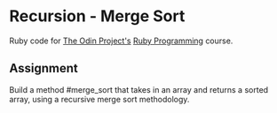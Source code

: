 # Recursion - Merge Sort

Ruby code for [The Odin Project's](https://www.theodinproject.com/) [Ruby Programming](https://www.theodinproject.com/courses/ruby-programming/lessons/recursion) course.

## Assignment

Build a method #merge_sort that takes in an array and returns a sorted array, using a recursive merge sort methodology.
